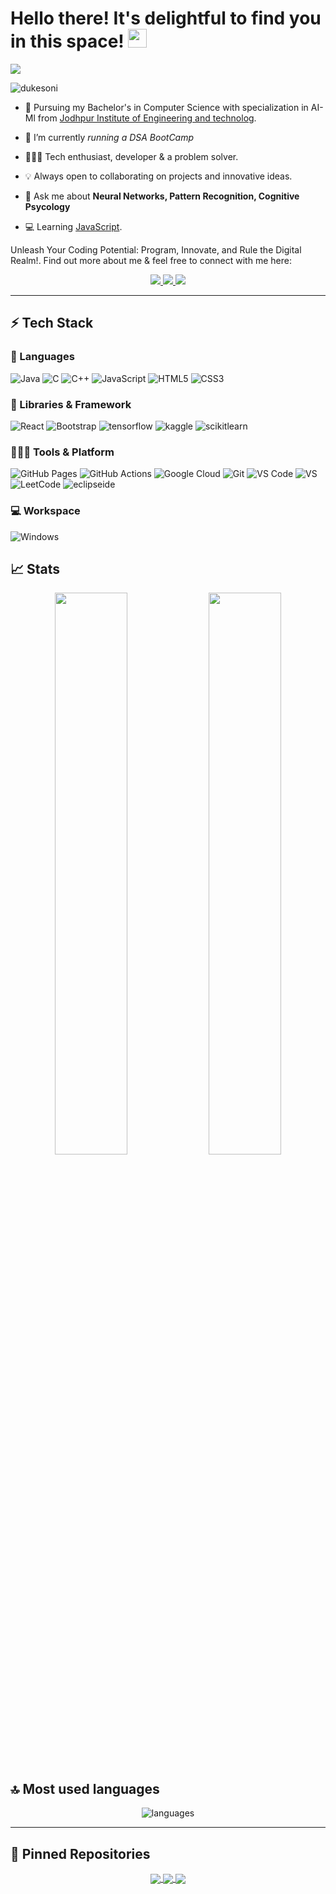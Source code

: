 # Hello there! It's delightful to find you in this space! <img src="/src/wave.gif" width="30px" height="30px">

<a href="https://dukessonii.github.io/Duke.Github.io/"><img src="/src/profile_banner.gif"></a>
<p align="left"> <img src="https://komarev.com/ghpvc/?username=dukesoni&label=Profile%20views&color=0e75b6&style=flat" alt="dukesoni"/> </p>


* 📖 Pursuing my Bachelor's in Computer Science with specialization in AI-Ml from [Jodhpur Institute of Engineering and technolog](https://www.jietjodhpur.ac.in/). 

* 👯 I’m currently *running a DSA BootCamp* 

* 🧑🏻‍💻 Tech enthusiast, developer & a problem solver. 

* 💡 Always open to collaborating on projects and innovative ideas. 

* 💬 Ask me about **Neural Networks, Pattern Recognition, Cognitive Psycology**

* 💻 Learning [JavaScript](https://www.w3schools.com/js/).

Unleash Your Coding Potential: Program, Innovate, and Rule the Digital Realm!. Find out more about me & feel free to connect with me here:

<p align="center">
	<a href="https://www.linkedin.com/in/duke-soni-ab0343226/">
		<img src="https://img.shields.io/badge/LinkedIn-0077B5?style=for-the-badge&logo=linkedin&logoColor=white" />
	</a>
	<a href="https://twitter.com/dukesoni_">
		<img src="https://img.shields.io/badge/Twitter-1DA1F2?style=for-the-badge&logo=twitter&logoColor=white" />
	</a>
 <a href="https://dukesoni.netlify.app/">
		<img src="https://img.shields.io/badge/portfolio-1AA260?style=for-the-badge&logo=About.me&logoColor=white" />
	</a>
 
</p>

---

## ⚡ Tech Stack

### 🚀 Languages

![Java](https://img.shields.io/badge/Java-ED8B00?style=for-the-badge&logo=java&logoColor=white)
![C](https://img.shields.io/badge/C-00599C?style=for-the-badge&logo=c&logoColor=white)
![C++](https://img.shields.io/badge/C%2B%2B-00599C?style=for-the-badge&logo=c%2B%2B&logoColor=white)
![JavaScript](https://img.shields.io/badge/JavaScript-323330?style=for-the-badge&logo=javascript&logoColor=F7DF1E)
![HTML5](https://img.shields.io/badge/HTML5-E34F26?style=for-the-badge&logo=html5&logoColor=white)
![CSS3](https://img.shields.io/badge/CSS3-1572B6?style=for-the-badge&logo=css3&logoColor=white)

### 🧩 Libraries & Framework

![React](https://img.shields.io/badge/React-20232A?style=for-the-badge&logo=react&logoColor=61DAFB)
![Bootstrap](https://img.shields.io/badge/Bootstrap-563D7C?style=for-the-badge&logo=bootstrap&logoColor=white)
![tensorflow](https://img.shields.io/badge/tensorflow-FC60A8?style=for-the-badge&logo=tensorflow)
![kaggle](https://img.shields.io/badge/kaggle-20BEFF?style=for-the-badge&logo=kaggle)
 ![scikitlearn](https://img.shields.io/badge/scikitlearn-F7931E?style=for-the-badge&logo=scikitlearn)
 
  
### 🧑🏻‍💻 Tools & Platform

![GitHub Pages](https://img.shields.io/badge/GitHub_Pages-100000?style=for-the-badge&logo=github&logoColor=white)
![GitHub Actions](https://img.shields.io/badge/GitHub_Actions-2088FF?style=for-the-badge&logo=github-actions&logoColor=white)
![Google Cloud](https://img.shields.io/badge/Google_Cloud-4285F4?style=for-the-badge&logo=google-cloud&logoColor=white)
![Git](https://img.shields.io/badge/Git-F05032?style=for-the-badge&logo=git&logoColor=white)
![VS Code](https://img.shields.io/badge/Visual_Studio_Code-0078D4?style=for-the-badge&logo=visual%20studio%20code&logoColor=white)
![VS](https://img.shields.io/badge/Visual_Studio-5C2D91?style=for-the-badge&logo=visual%20studio&logoColor=white)
![LeetCode](https://img.shields.io/badge/LeetCode-FFA116?style=for-the-badge&logo=LeetCode&color=525252)
![eclipseide](https://img.shields.io/badge/eclipseide-2C2255?style=for-the-badge&logo=google-eclipseide&logoColor=white)

	
### 💻 Workspace

![Windows](https://img.shields.io/badge/Windows-0078D6?style=for-the-badge&logo=windows&logoColor=white)

## 📈 Stats

<p align="center">
  <img width="48%" src="https://github-readme-stats.vercel.app/api?username=dukessonii&show_icons=true&hide_border=true&theme=radical"/>
  <img width="48%" src="https://github-readme-streak-stats.herokuapp.com/?user=dukessonii&hide_border=true&theme=radical" />
</p>


## 🔝 Most used languages

<p align="center">
  <img alt="languages" src="https://github-readme-stats.vercel.app/api/top-langs/?username=dukessonii&layout=compact&hide_border=true&theme=radical" />
</p>

---

## 📕 Pinned Repositories

<p align="center">
<a href="https://github.com/DukesSonii/Portfolio_website">
  <img align="center" src="https://github-readme-stats.vercel.app/api/pin/?username=dukessonii&repo=Portfolio_website&hide_border=true&theme=radical" />
</a>


<a href="https://github.com/DukesSonii/LinkedIn_Clone">
  <img align="center" src="https://github-readme-stats.vercel.app/api/pin/?username=dukessonii&repo=LinkedIn_Clone&hide_border=true&theme=radical" />
</a>

<a href="https://github.com/DukesSonii/LeetCode_BinaryTree">
  <img align="center" src="https://github-readme-stats.vercel.app/api/pin/?username=dukessonii&repo=LeetCode_BinaryTree&hide_border=true&theme=radical" />
</a>

</p>
